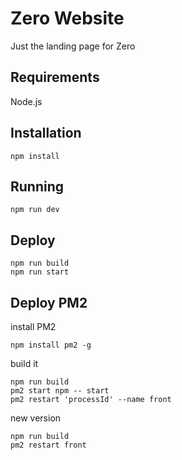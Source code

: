 # Zero Website

Just the landing page for Zero

## Requirements

Node.js

## Installation

```
npm install
```

## Running

```
npm run dev
```

## Deploy

```
npm run build
npm run start
```


## Deploy PM2

install PM2
```
npm install pm2 -g
```

build it

```
npm run build
pm2 start npm -- start
pm2 restart 'processId' --name front
```

new version

```
npm run build
pm2 restart front
```